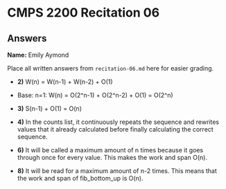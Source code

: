 # CMPS 2200 Recitation 06
## Answers

**Name:** Emily Aymond


Place all written answers from `recitation-06.md` here for easier grading.



- **2)** W(n) = W(n-1) + W(n-2) + O(1)
- Base: n=1: W(n) = O(2^n-1) + O(2^n-2) + O(1) = O(2^n)

- **3)** S(n-1) + O(1) = O(n)

- **4)** In the counts list, it continuously repeats the sequence and rewrites values that it already calculated before finally calculating the correct sequence.

- **6)** It will be called a maximum amount of n times because it goes through once for every value. This makes the work and span O(n).

- **8)** It will be read for a maximum amount of n-2 times. This means that the work and span of fib_bottom_up is O(n).
